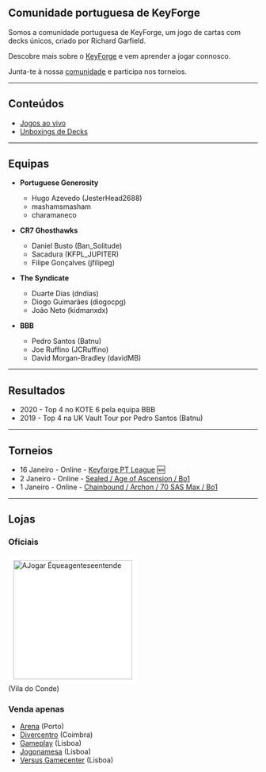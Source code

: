 ## Comunidade portuguesa de KeyForge

Somos a comunidade portuguesa de KeyForge, um jogo de cartas com decks únicos, criado por Richard Garfield.

Descobre mais sobre o [KeyForge](https://www.keyforgegame.com) e vem aprender a jogar connosco.

Junta-te à nossa [comunidade](https://discord.gg/tmZWy86c) e participa nos torneios.

---

## Conteúdos

- [Jogos ao vivo](https://www.youtube.com/watch?v=VjnZmTFKLag&list=PLvNLUPruJbcAw6Q5Fbp2_MZxhblExojer)
- [Unboxings de Decks](https://www.youtube.com/watch?v=Y1uP6ukgraU&list=PLvNLUPruJbcCxFAw1M1q5TOc_7009yFFQ9)

---

## Equipas

- **Portuguese Generosity**
  - Hugo Azevedo (JesterHead2688)
  - mashamsmasham
  - charamaneco

- **CR7 Ghosthawks**
  - Daniel Busto (Ban_Solitude)
  - Sacadura (KFPL_JUPITER)
  - Filipe Gonçalves (jfilipeg)

- **The Syndicate**
  - Duarte Dias (dndias)
  - Diogo Guimarães (diogocpg)
  - João Neto (kidmanxdx)

- **BBB**
  - Pedro Santos (Batnu)
  - Joe Ruffino (JCRuffino)
  - David Morgan-Bradley (davidMB)

---

## Resultados

- 2020 - Top 4 no KOTE 6 pela equipa BBB
- 2019 - Top 4 na UK Vault Tour por Pedro Santos (Batnu)

---

## Torneios

- 16 Janeiro - Online - [Keyforge PT League](events/league.html) 🆕
- 2 Janeiro - Online - [Sealed / Age of Ascension / Bo1](https://www.ajogar.com/forum/anuncios/keyforge-sealed-age-of-ascension-online)
- 1 Janeiro - Online - [Chainbound / Archon / 70 SAS Max / Bo1](https://www.facebook.com/events/509656530011806)

---

## Lojas

### Oficiais

<a href="https://ajogar.com"><img src="https://static.wixstatic.com/media/63c24c_42be84031e514b5aa7c8be13721e2653~mv2_d_3017_1579_s_2.png/v1/fill/w_1310,h_490,al_c,q_90,usm_0.66_1.00_0.01/logo-ajogar-white-bckg-01.webp" alt="AJogar Équeagenteseentende" width="240" style="background: white; padding: 10px; border-radius: 5px"/></a><br/>(Vila do Conde)

### Venda apenas

- [Arena](https://arenaporto.com) (Porto)
- [Divercentro](https://www.diver.pt) (Coimbra)
- [Gameplay](https://gameplay.pt) (Lisboa)
- [Jogonamesa](https://jogonamesa.pt) (Lisboa)
- [Versus Gamecenter](https://versusgamecenter.pt) (Lisboa)
